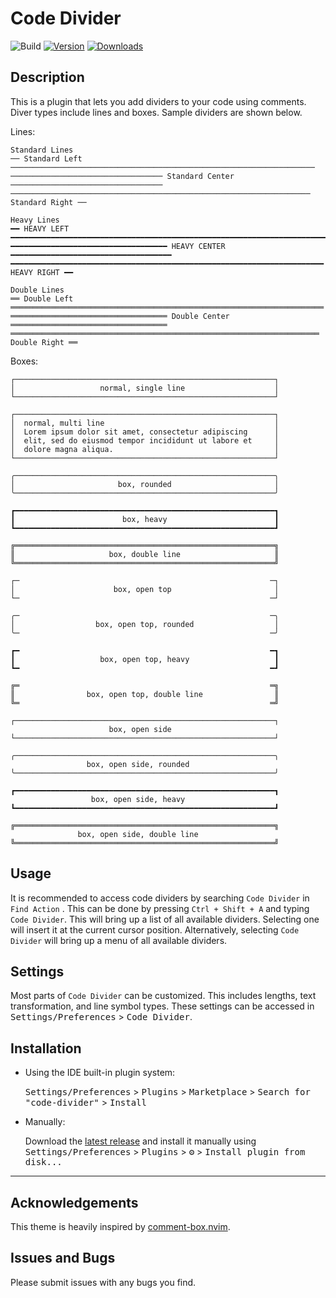 # Code Divider

![Build](https://github.com/j-d-ha/code-divider/workflows/Build/badge.svg)
[![Version](https://img.shields.io/jetbrains/plugin/v/24705.svg)](https://plugins.jetbrains.com/plugin/24705)
[![Downloads](https://img.shields.io/jetbrains/plugin/d/24705.svg)](https://plugins.jetbrains.com/plugin/24705)

<!-- Plugin description -->

## Description

This is a plugin that lets you add dividers to your code using comments. Diver types include lines and boxes. Sample
dividers are shown below.

Lines:

```text
Standard Lines
── Standard Left ────────────────────────────────────────────────────────────────────
────────────────────────────────── Standard Center ──────────────────────────────────
─────────────────────────────────────────────────────────────────── Standard Right ──

Heavy Lines
━━ HEAVY LEFT ━━━━━━━━━━━━━━━━━━━━━━━━━━━━━━━━━━━━━━━━━━━━━━━━━━━━━━━━━━━━━━━━━━━━━━━
━━━━━━━━━━━━━━━━━━━━━━━━━━━━━━━━━━━ HEAVY CENTER ━━━━━━━━━━━━━━━━━━━━━━━━━━━━━━━━━━━━
━━━━━━━━━━━━━━━━━━━━━━━━━━━━━━━━━━━━━━━━━━━━━━━━━━━━━━━━━━━━━━━━━━━━━━ HEAVY RIGHT ━━

Double Lines
══ Double Left ══════════════════════════════════════════════════════════════════════
═══════════════════════════════════ Double Center ═══════════════════════════════════
═════════════════════════════════════════════════════════════════════ Double Right ══
```

Boxes:

```text
┌──────────────────────────────────────────────────────────┐
│                   normal, single line                    │
└──────────────────────────────────────────────────────────┘

┌──────────────────────────────────────────────────────────┐
│  normal, multi line                                      │
│  Lorem ipsum dolor sit amet, consectetur adipiscing      │
│  elit, sed do eiusmod tempor incididunt ut labore et     │
│  dolore magna aliqua.                                    │
└──────────────────────────────────────────────────────────┘

╭──────────────────────────────────────────────────────────╮
│                       box, rounded                       │
╰──────────────────────────────────────────────────────────╯

┏━━━━━━━━━━━━━━━━━━━━━━━━━━━━━━━━━━━━━━━━━━━━━━━━━━━━━━━━━━┓
┃                        box, heavy                        ┃
┗━━━━━━━━━━━━━━━━━━━━━━━━━━━━━━━━━━━━━━━━━━━━━━━━━━━━━━━━━━┛

╔══════════════════════════════════════════════════════════╗
║                     box, double line                     ║
╚══════════════════════════════════════════════════════════╝

┌─                                                        ─┐
│                      box, open top                       │
└─                                                        ─┘

╭─                                                        ─╮
│                  box, open top, rounded                  │
╰─                                                        ─╯

┏━                                                        ━┓
┃                   box, open top, heavy                   ┃
┗━                                                        ━┛

╔═                                                        ═╗
║                box, open top, double line                ║
╚═                                                        ═╝

┌──────────────────────────────────────────────────────────┐
                      box, open side
└──────────────────────────────────────────────────────────┘

╭──────────────────────────────────────────────────────────╮
                 box, open side, rounded
╰──────────────────────────────────────────────────────────╯

┏━━━━━━━━━━━━━━━━━━━━━━━━━━━━━━━━━━━━━━━━━━━━━━━━━━━━━━━━━━┓
                  box, open side, heavy
┗━━━━━━━━━━━━━━━━━━━━━━━━━━━━━━━━━━━━━━━━━━━━━━━━━━━━━━━━━━┛

╔══════════════════════════════════════════════════════════╗
               box, open side, double line
╚══════════════════════════════════════════════════════════╝

```

## Usage

It is recommended to access code dividers by searching `Code Divider` in `Find Action` . This can be done by
pressing `Ctrl + Shift + A` and
typing `Code Divider`. This will bring up a list of all available dividers. Selecting one will insert it at the current
cursor position. Alternatively, selecting `Code Divider` will bring up a menu of all available dividers.

## Settings

Most parts of `Code Divider` can be customized. This includes lengths, text transformation, and line symbol types. These
settings can be accessed in <kbd>Settings/Preferences</kbd> > <kbd>Code Divider</kbd>.

<!-- Plugin description end -->

## Installation

- Using the IDE built-in plugin system:

  <kbd>Settings/Preferences</kbd> > <kbd>Plugins</kbd> > <kbd>Marketplace</kbd> > <kbd>Search for "code-divider"</kbd> >
  <kbd>Install</kbd>

- Manually:

  Download the [latest release](https://github.com/j-d-ha/code-divider/releases/latest) and install it manually using
  <kbd>Settings/Preferences</kbd> > <kbd>Plugins</kbd> > <kbd>⚙️</kbd> > <kbd>Install plugin from disk...</kbd>

---

## Acknowledgements

This theme is heavily inspired by [comment-box.nvim](https://github.com/LudoPinelli/comment-box.nvim).

## Issues and Bugs

Please submit issues with any bugs you find. 